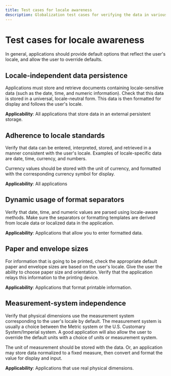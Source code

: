 ```yaml
---
title: Test cases for locale awareness
description: Globalization test cases for verifying the data in various regional settings.
---
```


# Test cases for locale awareness

In general, applications should provide default options that reflect the user's locale, and allow the user to override defaults.

## Locale-independent data persistence

Applications must store and retrieve documents containing locale-sensitive data (such as the date, time, and numeric information).
Check that this data is stored in a universal, locale-neutral form.
This data is then formatted for display and follows the user's locale.

**Applicability**: All applications that store data in an external persistent storage.

## Adherence to locale standards

Verify that data can be entered, interpreted, stored, and retrieved in a manner consistent with the user's locale.
Examples of locale-specific data are date, time, currency, and numbers.

Currency values should be stored with the unit of currency, and formatted with the corresponding currency symbol for display.

**Applicability**: All applications

## Dynamic usage of format separators

Verify that date, time, and numeric values are parsed using locale-aware methods.
Make sure the separators or formatting templates are derived from locale data or localized data in the application.

**Applicability**: Applications that allow you to enter formatted data.

## Paper and envelope sizes

For information that is going to be printed, check the appropriate default paper and envelope sizes are based on the user's locale.
Give the user the ability to choose paper size and orientation.
Verify that the application relays this information to the printing device.

**Applicability**: Applications that format printable information.

## Measurement-system independence

Verify that physical dimensions use the measurement system corresponding to the user's locale by default.
The measurement system is usually a choice between the Metric system or the U.S. Customary System/Imperial system.
A good application will also allow the user to override the default units with a choice of units or measurement system.

The unit of measurement should be stored with the data.
Or, an application may store data normalized to a fixed measure, then convert and format the value for display and input.

**Applicability**: Applications that use real physical dimensions.
